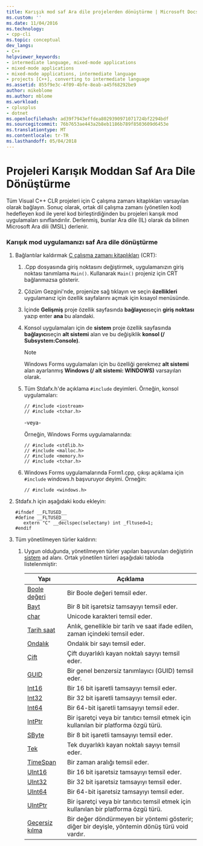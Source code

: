 ```yaml
---
title: Karışık mod saf Ara dile projelerden dönüştürme | Microsoft Docs
ms.custom: ''
ms.date: 11/04/2016
ms.technology:
- cpp-cli
ms.topic: conceptual
dev_langs:
- C++
helpviewer_keywords:
- intermediate language, mixed-mode applications
- mixed-mode applications
- mixed-mode applications, intermediate language
- projects [C++], converting to intermediate language
ms.assetid: 855f9e3c-4f09-4bfe-8eab-a45f68292be9
author: mikeblome
ms.author: mblome
ms.workload:
- cplusplus
- dotnet
ms.openlocfilehash: ad39f7943effdea8029390971071724bf2294bdf
ms.sourcegitcommit: 76b7653ae443a2b8eb1186b789f8503609d6453e
ms.translationtype: MT
ms.contentlocale: tr-TR
ms.lasthandoff: 05/04/2018
---
```

# <a name="converting-projects-from-mixed-mode-to-pure-intermediate-language"></a>Projeleri Karışık Moddan Saf Ara Dile Dönüştürme
Tüm Visual C++ CLR projeleri için C çalışma zamanı kitaplıkları varsayılan olarak bağlayın. Sonuç olarak, ortak dil çalışma zamanı (yönetilen kod) hedefleyen kod ile yerel kod birleştirdiğinden bu projeleri karışık mod uygulamaları sınıflandırılır. Derlenmiş, bunlar Ara dile (IL) olarak da bilinen Microsoft Ara dili (MSIL) derlenir.  
  
### <a name="to-convert-your-mixed-mode-application-into-pure-intermediate-language"></a>Karışık mod uygulamanızı saf Ara dile dönüştürme  
  
1.  Bağlantılar kaldırmak [C çalışma zamanı kitaplıkları](../c-runtime-library/crt-library-features.md) (CRT):  
  
    1.  .Cpp dosyasında giriş noktasını değiştirmek, uygulamanızın giriş noktası tanımlama `Main()`. Kullanarak `Main()` projeniz için CRT bağlanmazsa gösterir.  
  
    2.  Çözüm Gezgini'nde, projenize sağ tıklayın ve seçin **özellikleri** uygulamanız için özellik sayfalarını açmak için kısayol menüsünde.  
  
    3.  İçinde **Gelişmiş** proje özellik sayfasında **bağlayıcı**seçin **giriş noktası** yazıp enter **ana** bu alandaki.  
  
    4.  Konsol uygulamaları için de **sistem** proje özellik sayfasında **bağlayıcı**seçin **alt sistemi** alan ve bu değişiklik **konsol (/ Subsystem:Console)**.  
  
        > [!NOTE]
        >  Windows Forms uygulamaları için bu özelliği gerekmez **alt sistemi** alan ayarlanmış **Windows (/ alt sistemi: WINDOWS)** varsayılan olarak.  
  
    5.  Tüm Stdafx.h'de açıklama `#include` deyimleri. Örneğin, konsol uygulamaları:  
  
        ```  
        // #include <iostream>  
        // #include <tchar.h>  
        ```  
  
         -veya-  
  
         Örneğin, Windows Forms uygulamalarında:  
  
        ```  
        // #include <stdlib.h>  
        // #include <malloc.h>  
        // #include <memory.h>  
        // #include <tchar.h>  
        ```  
  
    6.  Windows Forms uygulamalarında Form1.cpp, çıkışı açıklama için `#include` windows.h başvuruyor deyimi. Örneğin:  
  
        ```  
        // #include <windows.h>  
        ```  
  
2.  Stdafx.h için aşağıdaki kodu ekleyin:  
  
    ```  
    #ifndef __FLTUSED__  
    #define __FLTUSED__  
       extern "C" __declspec(selectany) int _fltused=1;  
    #endif  
    ```  
  
3.  Tüm yönetilmeyen türler kaldırın:  
  
    1.  Uygun olduğunda, yönetilmeyen türler yapıları başvuruları değiştirin [sistem](https://msdn.microsoft.com/en-us/library/system.appdomainmanager.appdomainmanager.aspx) ad alanı. Ortak yönetilen türleri aşağıdaki tabloda listelenmiştir:  
  
        |Yapı|Açıklama|  
        |---------------|-----------------|  
        |[Boole değeri](https://msdn.microsoft.com/en-us/library/system.boolean\(v=vs.140\).aspx)|Bir Boole değeri temsil eder.|  
        |[Bayt](https://msdn.microsoft.com/en-us/library/system.byte\(v=vs.140\).aspx)|Bir 8 bit işaretsiz tamsayıyı temsil eder.|  
        |[char](https://msdn.microsoft.com/en-us/library/system.char\(v=vs.140\).aspx)|Unicode karakteri temsil eder.|  
        |[Tarih saat](https://msdn.microsoft.com/en-us/library/system.datetime.datetime.aspx)|Anlık, genellikle bir tarih ve saat ifade edilen, zaman içindeki temsil eder.|  
        |[Ondalık](https://msdn.microsoft.com/en-us/library/system.decimal\(v=vs.140\).aspx)|Ondalık bir sayı temsil eder.|  
        |[Çift](https://msdn.microsoft.com/en-us/library/system.double\(v=vs.140\).aspx)|Çift duyarlıklı kayan noktalı sayıyı temsil eder.|  
        |[GUID](https://msdn.microsoft.com/en-us/library/system.guid\(v=vs.140\).aspx)|Bir genel benzersiz tanımlayıcı (GUID) temsil eder.|  
        |[Int16](https://msdn.microsoft.com/en-us/library/system.int16\(v=vs.140\).aspx)|Bir 16 bit işaretli tamsayıyı temsil eder.|  
        |[Int32](https://msdn.microsoft.com/en-us/library/system.int32\(v=vs.140\).aspx)|Bir 32 bit işaretli tamsayıyı temsil eder.|  
        |[Int64](https://msdn.microsoft.com/en-us/library/system.int64\(v=vs.140\).aspx)|Bir 64-bit işaretli tamsayıyı temsil eder.|  
        |[IntPtr](https://msdn.microsoft.com/en-us/library/system.intptr\(v=vs.140\).aspx)|Bir işaretçi veya bir tanıtıcı temsil etmek için kullanılan bir platforma özgü türü.|  
        |[SByte](https://msdn.microsoft.com/en-us/library/system.byte.aspx)|Bir 8 bit işaretli tamsayıyı temsil eder.|  
        |[Tek](https://msdn.microsoft.com/en-us/library/system.single.aspx)|Tek duyarlıklı kayan noktalı sayıyı temsil eder.|  
        |[TimeSpan](https://msdn.microsoft.com/en-us/library/system.timespan\(v=vs.140\).aspx)|Bir zaman aralığı temsil eder.|  
        |[UInt16](https://msdn.microsoft.com/en-us/library/system.uint16\(v=vs.140\).aspx)|Bir 16 bit işaretsiz tamsayıyı temsil eder.|  
        |[UInt32](https://msdn.microsoft.com/en-us/library/system.uint32\(v=vs.140\).aspx)|Bir 32 bit işaretsiz tamsayıyı temsil eder.|  
        |[UInt64](https://msdn.microsoft.com/en-us/library/system.uint64\(v=vs.140\).aspx)|Bir 64-bit işaretsiz tamsayıyı temsil eder.|  
        |[UIntPtr](https://msdn.microsoft.com/en-us/library/system.uintptr\(v=vs.140\).aspx)|Bir işaretçi veya bir tanıtıcı temsil etmek için kullanılan bir platforma özgü türü.|  
        |[Geçersiz kılma](https://msdn.microsoft.com/en-us/library/system.void\(v=vs.140\).aspx)|Bir değer döndürmeyen bir yöntemi gösterir; diğer bir deyişle, yöntemin dönüş türü void vardır.|